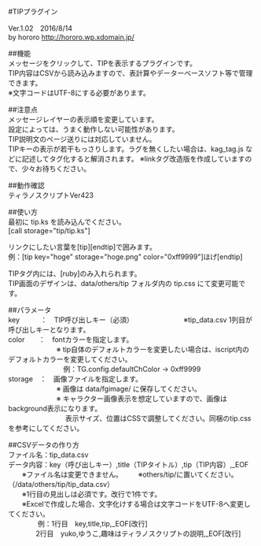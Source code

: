 #TIPプラグイン  
  
Ver.1.02　2016/8/14  
by hororo http://hororo.wp.xdomain.jp/  
  
##機能  
メッセージをクリックして、TIPを表示するプラグインです。  
TIP内容はCSVから読み込みますので、表計算やデーターベースソフト等で管理できます。  
※文字コードはUTF-8にする必要があります。  
  
##注意点  
メッセージレイヤーの表示順を変更しています。  
設定によっては、うまく動作しない可能性があります。  
TIP説明文のページ送りには対応していません。  
TIPキーの表示が若干もっさりします。ラグを無くしたい場合は、kag_tag.js などに記述してタグ化すると解消されます。
※linkタグ改造版を作成していますので、少々お待ちください。  
  
##動作確認  
ティラノスクリプトVer423  
  
##使い方  
最初に tip.ks を読み込んでください。  
[call storage="tip/tip.ks"]  
  
リンクにしたい言葉を[tip][endtip]で囲みます。  
例：[tip key="hoge" storage="hoge.png" color="0xff9999"]ほげ[endtip]  
  
TIPタグ内には、[ruby]のみ入れられます。  
TIP画面のデザインは、data/others/tip フォルダ内の tip.css にて変更可能です。  
  
##パラメータ  
key　　　：　TIP呼び出しキー（必須）
　　　　　　　※tip_data.csv 1列目が呼び出しキーとなります。  
color　　：　fontカラーを指定します。  
　　　　　　　※ tip自体のデフォルトカラーを変更したい場合は、iscript内のデフォルトカラーを変更してください。  
　　　　　　　　例：TG.config.defaultChColor → 0xff9999  
storage　：　画像ファイルを指定します。  
　　　　　　　※ 画像は data/fgimage/ に保存してください。  
　　　　　　　※ キャラクター画像表示を想定していますので、画像はbackground表示になります。  
　　　　　　　　 表示サイズ、位置はCSSで調整してください。同梱のtip.cssを参考にしてください。  
  
##CSVデータの作り方  
ファイル名：tip_data.csv  
データ内容：key（呼び出しキー）,title（TIPタイトル）,tip（TIP内容）,_EOF  
　　※ファイル名は変更できません。
　　※others/tip/に置いてください。（/data/others/tip/tip_data.csv）  
　　※1行目の見出しは必須です。改行で1件です。  
　　※Excelで作成した場合、文字化けする場合は文字コードをUTF-8へ変更してください。  
　　
　　例：1行目　key,title,tip,_EOF[改行]  
　　　　2行目　yuko,ゆうこ,趣味はティラノスクリプトの説明,_EOF[改行]  
